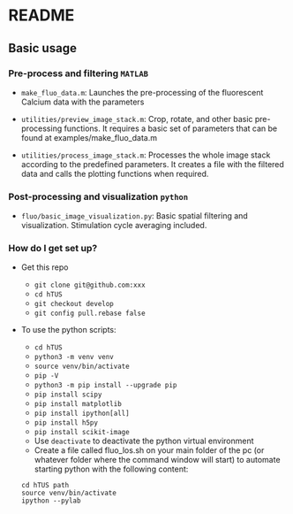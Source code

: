 # README #

## Basic usage
### Pre-process and filtering `MATLAB`
 - `make_fluo_data.m`: Launches the pre-processing of the fluorescent Calcium data with the parameters

 - `utilities/preview_image_stack.m`: Crop, rotate, and other basic pre-processing functions.
                       It requires a basic set of parameters that can be found 
                       at examples/make_fluo_data.m
                     
 - `utilities/process_image_stack.m`: Processes the whole image stack according to the
                            predefined parameters. It creates a file with the
                            filtered data and calls the plotting functions when
                            required.
 
### Post-processing and visualization `python`
 - `fluo/basic_image_visualization.py`: Basic spatial filtering and visualization. 
                                        Stimulation cycle averaging included.

### How do I get set up? ###
* Get this repo
    - `git clone git@github.com:xxx`
    - `cd hTUS`
    - `git checkout develop`
    - `git config pull.rebase false`

* To use the python scripts:
    - `cd hTUS`
    - `python3 -m venv venv` 
    - `source venv/bin/activate`
    - `pip -V`
    - `python3 -m pip install --upgrade pip`
    - `pip install scipy`
    - `pip install matplotlib`
    - `pip install ipython[all]`
    - `pip install h5py`
    - `pip install scikit-image`
    - Use `deactivate` to deactivate the python virtual environment
    - Create a file called fluo_los.sh on your main folder of the pc (or whatever folder where the command window will start) to automate starting python with the following content:
    ```
    cd hTUS path
    source venv/bin/activate
    ipython --pylab
    ```    
